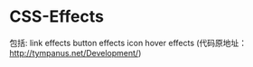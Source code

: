 # CSS-Effects
包括:
link effects
button effects
icon hover effects
(代码原地址：http://tympanus.net/Development/)
